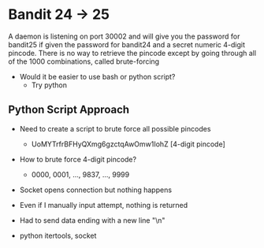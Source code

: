 # Bandit 24 -> 25

A daemon is listening on port 30002 and will give you the password for bandit25
if given the password for bandit24 and a secret numeric 4-digit pincode. There
is no way to retrieve the pincode except by going through all of the 1000
combinations, called brute-forcing

- Would it be easier to use bash or python script?
    - Try python

## Python Script Approach

- Need to create a script to brute force all possible pincodes
    - UoMYTrfrBFHyQXmg6gzctqAwOmw1IohZ  [4-digit pincode]
- How to brute force 4-digit pincode?
    - 0000, 0001, ..., 9837, ..., 9999
- Socket opens connection but nothing happens
- Even if I manually input attempt, nothing is returned

- Had to send data ending with a new line "\n"
- python itertools, socket